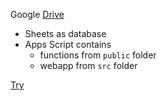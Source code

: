 Google [Drive](https://drive.google.com/drive/folders/1J5ZgTKKmKluVhWfajBLdtCOkcxu-lKIN?usp=sharing)

- Sheets as database
- Apps Script contains
  - functions from `public` folder
  - webapp from `src` folder

[Try](https://script.google.com/macros/s/AKfycbx2QVrLDxaneu3yNIme-Tdlv79YzU6aW9wRx694Q0Kd/dev)

<!-- https://script.google.com/macros/s/AKfycbx2QVrLDxaneu3yNIme-Tdlv79YzU6aW9wRx694Q0Kd/dev?api=json -->

